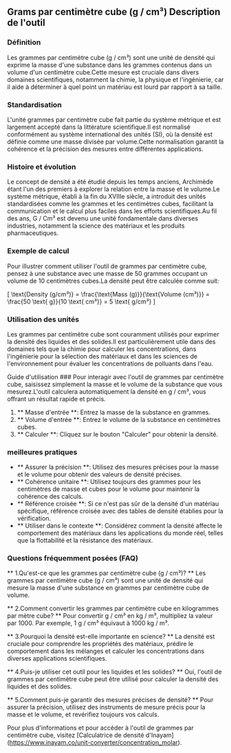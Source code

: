 ## Grams par centimètre cube (g / cm³) Description de l'outil

### Définition
Les grammes par centimètre cube (g / cm³) sont une unité de densité qui exprime la masse d'une substance dans les grammes contenus dans un volume d'un centimètre cube.Cette mesure est cruciale dans divers domaines scientifiques, notamment la chimie, la physique et l'ingénierie, car il aide à déterminer à quel point un matériau est lourd par rapport à sa taille.

### Standardisation
L'unité grammes par centimètre cube fait partie du système métrique et est largement accepté dans la littérature scientifique.Il est normalisé conformément au système international des unités (SI), où la densité est définie comme une masse divisée par volume.Cette normalisation garantit la cohérence et la précision des mesures entre différentes applications.

### Histoire et évolution
Le concept de densité a été étudié depuis les temps anciens, Archimède étant l'un des premiers à explorer la relation entre la masse et le volume.Le système métrique, établi à la fin du XVIIIe siècle, a introduit des unités standardisées comme les grammes et les centimètres cubes, facilitant la communication et le calcul plus faciles dans les efforts scientifiques.Au fil des ans, G / Cm³ est devenu une unité fondamentale dans diverses industries, notamment la science des matériaux et les produits pharmaceutiques.

### Exemple de calcul
Pour illustrer comment utiliser l'outil de grammes par centimètre cube, pensez à une substance avec une masse de 50 grammes occupant un volume de 10 centimètres cubes.La densité peut être calculée comme suit:

\[ \text{Density (g/cm³)} = \frac{\text{Mass (g)}}{\text{Volume (cm³)}} = \frac{50 \text{ g}}{10 \text{ cm³}} = 5 \text{ g/cm³} \]

### Utilisation des unités
Les grammes par centimètre cube sont couramment utilisés pour exprimer la densité des liquides et des solides.Il est particulièrement utile dans des domaines tels que la chimie pour calculer les concentrations, dans l'ingénierie pour la sélection des matériaux et dans les sciences de l'environnement pour évaluer les concentrations de polluants dans l'eau.

Guide d'utilisation ###
Pour interagir avec l'outil de grammes par centimètre cube, saisissez simplement la masse et le volume de la substance que vous mesurez.L'outil calculera automatiquement la densité en g / cm³, vous offrant un résultat rapide et précis.

1. ** Masse d'entrée **: Entrez la masse de la substance en grammes.
2. ** Volume d'entrée **: Entrez le volume de la substance en centimètres cubes.
3. ** Calculer **: Cliquez sur le bouton "Calculer" pour obtenir la densité.

### meilleures pratiques
- ** Assurer la précision **: Utilisez des mesures précises pour la masse et le volume pour obtenir des valeurs de densité précises.
- ** Cohérence unitaire **: Utilisez toujours des grammes pour les centimètres de masse et cubes pour le volume pour maintenir la cohérence des calculs.
- ** Référence croisée **: Si ce n'est pas sûr de la densité d'un matériau spécifique, référence croisée avec des tables de densité établies pour la vérification.
- ** Utiliser dans le contexte **: Considérez comment la densité affecte le comportement des matériaux dans les applications du monde réel, telles que la flottabilité et la résistance des matériaux.

### Questions fréquemment posées (FAQ)

** 1.Qu'est-ce que les grammes par centimètre cube (g / cm³)? **
Les grammes par centimètre cube (g / cm³) sont une unité de densité qui mesure la masse d'une substance en grammes par centimètre cube de volume.

** 2.Comment convertir les grammes par centimètre cube en kilogrammes par mètre cube? **
Pour convertir g / cm³ en kg / m³, multipliez la valeur par 1000. Par exemple, 1 g / cm³ équivaut à 1000 kg / m³.

** 3.Pourquoi la densité est-elle importante en science? **
La densité est cruciale pour comprendre les propriétés des matériaux, prédire le comportement dans les mélanges et calculer les concentrations dans diverses applications scientifiques.

** 4.Puis-je utiliser cet outil pour les liquides et les solides? **
Oui, l'outil de grammes par centimètre cube peut être utilisé pour calculer la densité des liquides et des solides.

** 5.Comment puis-je garantir des mesures précises de densité? **
Pour assurer la précision, utilisez des instruments de mesure précis pour la masse et le volume, et revérifiez toujours vos calculs.

Pour plus d'informations et pour accéder à l'outil de grammes par centimètre cube, visitez [Calculatrice de densité d'Inayam] (https://www.inayam.co/unit-converter/concentration_molar).